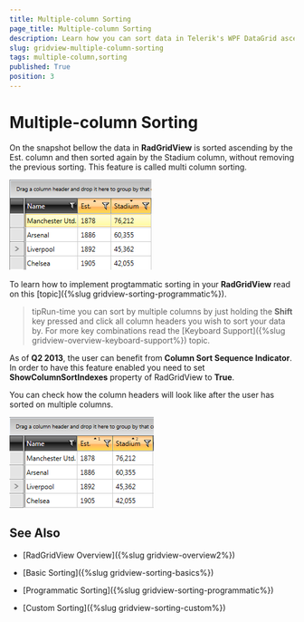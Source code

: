 ```yaml
---
title: Multiple-column Sorting
page_title: Multiple-column Sorting
description: Learn how you can sort data in Telerik's WPF DataGrid ascending by the Est. column and then sort again by the Stadium column without removing previous sorting.
slug: gridview-multiple-column-sorting
tags: multiple-column,sorting
published: True
position: 3
---
```


# Multiple-column Sorting

On the snapshot bellow the data in __RadGridView__ is sorted ascending by the Est. column and then sorted again by the Stadium column, without removing the previous sorting. This feature is called multi column sorting.
       
![](images/RadGridView_MultiColumnSorting_1.png)

To learn how to implement progtammatic sorting in your __RadGridView__ read on this [topic]({%slug gridview-sorting-programmatic%}).

>tipRun-time you can sort by multiple columns by just holding the __Shift__ key pressed and click all column headers you wish to sort your data by. For more key combinations read the [Keyboard Support]({%slug gridview-overview-keyboard-support%}) topic.

As of __Q2 2013__, the user can benefit from __Column Sort Sequence Indicator__. In order to have this feature enabled you need to set __ShowColumnSortIndexes__ property of RadGridView to __True__.

You can check how the column headers will look like after the user has sorted on multiple columns.

![Rad Grid View Multi Column Sorting 2](images/RadGridView_MultiColumnSorting_2.png)

## See Also

 * [RadGridView Overview]({%slug gridview-overview2%})

 * [Basic Sorting]({%slug gridview-sorting-basics%})

 * [Programmatic Sorting]({%slug gridview-sorting-programmatic%})

 * [Custom Sorting]({%slug gridview-sorting-custom%})
